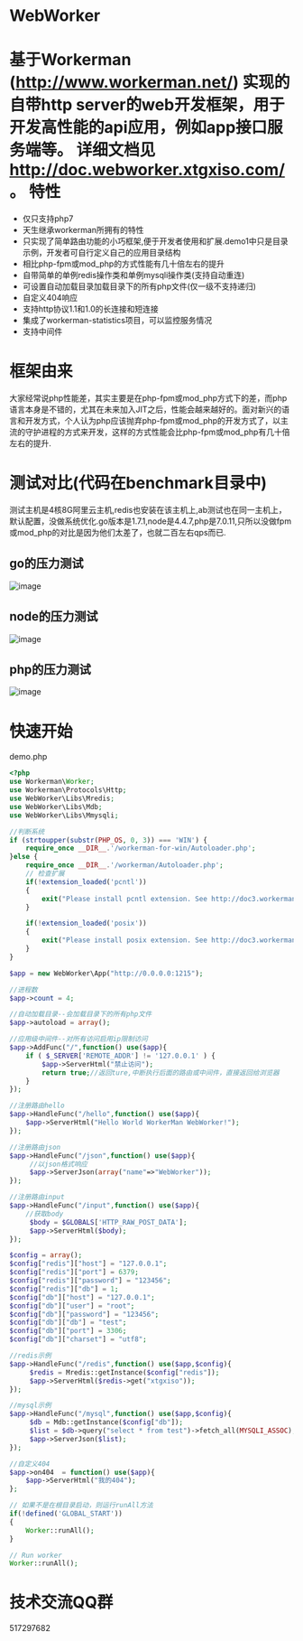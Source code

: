 WebWorker
========

基于Workerman (http://www.workerman.net/) 实现的自带http server的web开发框架，用于开发高性能的api应用，例如app接口服务端等。 详细文档见 http://doc.webworker.xtgxiso.com/ 。
特性
========
* 仅只支持php7
* 天生继承workerman所拥有的特性
* 只实现了简单路由功能的小巧框架,便于开发者使用和扩展.demo1中只是目录示例，开发者可自行定义自己的应用目录结构
* 相比php-fpm或mod_php的方式性能有几十倍左右的提升
* 自带简单的单例redis操作类和单例mysqli操作类(支持自动重连)
* 可设置自动加载目录加载目录下的所有php文件(仅一级不支持递归)
* 自定义404响应
* 支持http协议1.1和1.0的长连接和短连接
* 集成了workerman-statistics项目，可以监控服务情况
* 支持中间件

框架由来
========
大家经常说php性能差，其实主要是在php-fpm或mod_php方式下的差，而php语言本身是不错的，尤其在未来加入JIT之后，性能会越来越好的。面对新兴的语言和开发方式，个人认为php应该抛弃php-fpm或mod_php的开发方式了，以主流的守护进程的方式来开发，这样的方式性能会比php-fpm或mod_php有几十倍左右的提升.

测试对比(代码在benchmark目录中)
========
测试主机是4核8G阿里云主机,redis也安装在该主机上,ab测试也在同一主机上，默认配置，没做系统优化.go版本是1.7.1,node是4.4.7,php是7.0.11,只所以没做fpm或mod_php的对比是因为他们太差了，也就二百左右qps而已.

go的压力测试
--------
![image](https://github.com/xtgxiso/WebWorker/blob/master/benchmark/go/go.ab.png)

node的压力测试
--------
![image](https://github.com/xtgxiso/WebWorker/blob/master/benchmark/node/node.ab.png)

php的压力测试
--------
![image](https://github.com/xtgxiso/WebWorker/blob/master/benchmark/php/php.ab.png)


快速开始
======
demo.php
```php
<?php
use Workerman\Worker;
use Workerman\Protocols\Http;
use WebWorker\Libs\Mredis;
use WebWorker\Libs\Mdb;
use WebWorker\Libs\Mmysqli;

//判断系统
if (strtoupper(substr(PHP_OS, 0, 3)) === 'WIN') {
    require_once __DIR__.'/workerman-for-win/Autoloader.php';
}else {
    require_once __DIR__.'/workerman/Autoloader.php';
    // 检查扩展
    if(!extension_loaded('pcntl'))
    {
        exit("Please install pcntl extension. See http://doc3.workerman.net/install/install.html\n");
    }

    if(!extension_loaded('posix'))
    {
        exit("Please install posix extension. See http://doc3.workerman.net/install/install.html\n");
    }
}

$app = new WebWorker\App("http://0.0.0.0:1215");

//进程数
$app->count = 4;

//自动加载目录--会加载目录下的所有php文件
$app->autoload = array();

//应用级中间件--对所有访问启用ip限制访问
$app->AddFunc("/",function() use($app){
    if ( $_SERVER['REMOTE_ADDR'] != '127.0.0.1' ) {
        $app->ServerHtml("禁止访问");
        return true;//返回ture,中断执行后面的路由或中间件，直接返回给浏览器
    }   
});

//注册路由hello
$app->HandleFunc("/hello",function() use($app){
    $app->ServerHtml("Hello World WorkerMan WebWorker!");
});

//注册路由json
$app->HandleFunc("/json",function() use($app){
     //以json格式响应
     $app->ServerJson(array("name"=>"WebWorker"));
});

//注册路由input
$app->HandleFunc("/input",function() use($app){
    //获取body
     $body = $GLOBALS['HTTP_RAW_POST_DATA'];
     $app->ServerHtml($body);
});

$config = array();
$config["redis"]["host"] = "127.0.0.1";
$config["redis"]["port"] = 6379;
$config["redis"]["password"] = "123456";
$config["redis"]["db"] = 1;
$config["db"]["host"] = "127.0.0.1";
$config["db"]["user"] = "root";
$config["db"]["password"] = "123456";
$config["db"]["db"] = "test";
$config["db"]["port"] = 3306;
$config["db"]["charset"] = "utf8";

//redis示例
$app->HandleFunc("/redis",function() use($app,$config){
     $redis = Mredis::getInstance($config["redis"]);
     $app->ServerHtml($redis->get("xtgxiso"));
});

//mysql示例
$app->HandleFunc("/mysql",function() use($app,$config){
     $db = Mdb::getInstance($config["db"]);
     $list = $db->query("select * from test")->fetch_all(MYSQLI_ASSOC);
     $app->ServerJson($list);
});

//自定义404
$app->on404  = function() use($app){
    $app->ServerHtml("我的404");
};

// 如果不是在根目录启动，则运行runAll方法
if(!defined('GLOBAL_START'))
{
    Worker::runAll();
}

// Run worker
Worker::runAll();
```


技术交流QQ群
========
517297682

